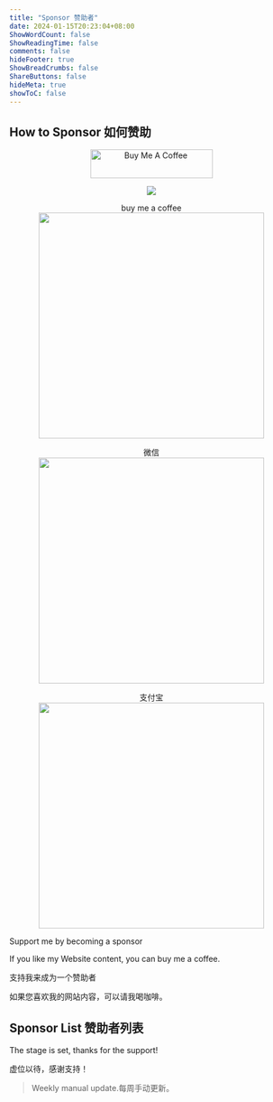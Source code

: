 ```yaml
---
title: "Sponsor 赞助者"
date: 2024-01-15T20:23:04+08:00
ShowWordCount: false
ShowReadingTime: false
comments: false
hideFooter: true
ShowBreadCrumbs: false
ShareButtons: false
hideMeta: true
showToC: false
---
```

## How to Sponsor 如何赞助

<!-- markdownlint-disable MD033 -->
<p align="center">
<a href="https://www.buymeacoffee.com/naodeng" target="_blank" rel="noopener noreferrer" align="center"><img src="https://cdn.buymeacoffee.com/buttons/lato-orange.png" alt="Buy Me A Coffee" style="height: 51px !important;width: 217px !important;"></a>
<!-- markdownlint-enable MD033 -->
</p>
<!-- markdownlint-disable MD033 -->
<!-- markdownlint-disable MD045 -->
<p align="center">
<a href="https://www.buymeacoffee.com/naodeng" target="_blank" rel="noopener noreferrer" align="center"><img src="https://ko-fi.com/img/githubbutton_sm.svg" /></a>
</p>

<p align="center">
  buy me a coffee<br>
  <img src="https://cdn.jsdelivr.net/gh/naodeng/blogimg@master/uPic/bmc_qr.png" width="400" height="400" />
</p>

<p align="center">
  微信<br>
  <img src="https://cdn.jsdelivr.net/gh/naodeng/blogimg@master/uPic/IMG_4374.jpg" width="400" height="400" />
</p>
<p align="center">
  支付宝<br>
  <img src="https://cdn.jsdelivr.net/gh/naodeng/blogimg@master/uPic/IMG_4376.jpg" width="400" height="400" />
</p>

Support me by becoming a sponsor

If you like my Website content, you can buy me a coffee.

支持我来成为一个赞助者

如果您喜欢我的网站内容，可以请我喝咖啡。

## Sponsor List 赞助者列表

The stage is set, thanks for the support!

虚位以待，感谢支持！

> Weekly manual update.每周手动更新。
